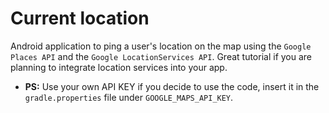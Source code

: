 
# Current location

Android application to ping a user's location on the map using the ``Google Places API`` and the ``Google LocationServices API``.
Great tutorial if you are planning to integrate location services into your app.

- **PS:** Use your own API KEY if you decide to use the code, insert it in the ``gradle.properties`` file under ``GOOGLE_MAPS_API_KEY``.

